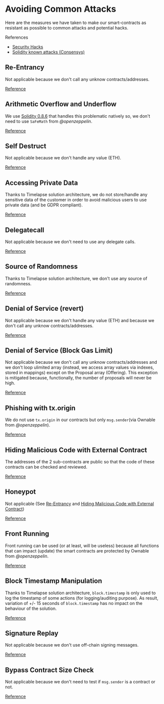 # Avoiding Common Attacks

Here are the measures we have taken to make our smart-contracts as resistant as possible to common attacks and potential hacks.

References

- [Security Hacks](https://solidity-by-example.org/)
- [Solidity known attacks (Consensys)](https://consensys.github.io/smart-contract-best-practices/known_attacks/)

## Re-Entrancy

Not applicable because we don't call any unknow contracts/addresses.

[Reference](https://solidity-by-example.org/hacks/re-entrancy)

## Arithmetic Overflow and Underflow

We use [Solidity 0.8.6](https://docs.soliditylang.org/en/v0.8.6/080-breaking-changes.html) that handles this problematic natively so, we don't need to use `SaFeMath` from _@openzeppelin_.

[Reference](https://solidity-by-example.org/hacks/overflow)

## Self Destruct

Not applicable because we don't handle any value (ETH).

[Reference](https://solidity-by-example.org/hacks/self-destruct)

## Accessing Private Data

Thanks to Timelapse solution architecture, we do not store/handle any sensitive data of the customer in order to avoid malicious users to use private data (and be GDPR compliant).

[Reference](https://solidity-by-example.org/hacks/accessing-private-data)

## Delegatecall

Not applicable because we don't need to use any delegate calls.

[Reference](https://solidity-by-example.org/hacks/delegatecall)

## Source of Randomness

Thanks to Timelapse solution architecture, we don't use any source of randomness.

[Reference](https://solidity-by-example.org/hacks/randomness)

## Denial of Service (revert)

Not applicable because we don't handle any value (ETH) and because we don't call any unknow contracts/addresses.

[Reference](https://solidity-by-example.org/hacks/denial-of-service)

## Denial of Service (Block Gas Limit)

Not applicable because we don't call any unknow contracts/addresses and we don't loop ulimited array (instead, we access array values via indexes, stored in mappings) except on the Proposal array (Offering). This exception is mitigated because, functionally, the number of proposals will never be high.

[Reference](https://consensys.github.io/smart-contract-best-practices/known_attacks/#dos-with-block-gas-limit)

## Phishing with tx.origin

We do not use `tx.origin` in our contracts but only `msg.sender`(via Ownable from _@openzeppelin_).

[Reference](https://solidity-by-example.org/hacks/phishing-with-tx-origin)

## Hiding Malicious Code with External Contract

The addresses of the 2 sub-contracts are public so that the code of these contracts can be checked and reviewed.

[Reference](https://solidity-by-example.org/hacks/hiding-malicious-code-with-external-contract)

## Honeypot

Not applicable (See [Re-Entrancy](#re-entrancy) and [Hiding Malicious Code with External Contract](#hiding-malicious-code-with-external-contract))

[Reference](https://solidity-by-example.org/hacks/honeypot)

## Front Running

Front running can be used (or at least, will be useless) because all functions that can impact (update) the smart contracts are protected by Ownable from _@openzeppelin_.

[Reference](https://solidity-by-example.org/hacks/front-running)

## Block Timestamp Manipulation

Thanks to Timelapse solution architecture, `block.timestamp` is only used to log the timestamp of some actions (for logging/auditing purpose). As result, variation of +/- 15 seconds of `block.timestamp` has no impact on the behaviour of the solution.

[Reference](https://solidity-by-example.org/hacks/block-timestamp-manipulation)

## Signature Replay

Not applicable because we don't use off-chain signing messages.

[Reference](https://solidity-by-example.org/hacks/signature-replay)

## Bypass Contract Size Check

Not applicable because we don't need to test if `msg.sender` is a contract or not.

[Reference](https://solidity-by-example.org/hacks/contract-size)
